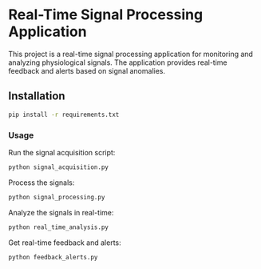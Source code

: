 # Real-Time Signal Processing Application

This project is a real-time signal processing application for monitoring and analyzing physiological signals. The application provides real-time feedback and alerts based on signal anomalies.

## Installation

```bash
pip install -r requirements.txt
```


### Usage

Run the signal acquisition script:
```bash
python signal_acquisition.py
```

Process the signals:
```bash
python signal_processing.py
```

Analyze the signals in real-time:
```bash
python real_time_analysis.py
```

Get real-time feedback and alerts:
```bash
python feedback_alerts.py
```
